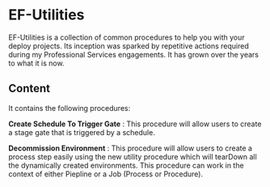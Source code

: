 # EF-Utilities

EF-Utilities is a collection of common procedures to help you
with your deploy projects. Its inception was sparked by repetitive actions required  
during my Professional Services engagements. It has grown over the years to
what it is now.

## Content

It contains the following procedures:

**Create Schedule To Trigger Gate**
 : This procedure will allow users to create a stage gate that is triggered by a schedule.

**Decommission Environment**
 : This procedure will allow users to create a process step easily using the new utility procedure which will tearDown all the dynamically created environments. This procedure can work in the context of either Piepline or a Job (Process or Procedure).
